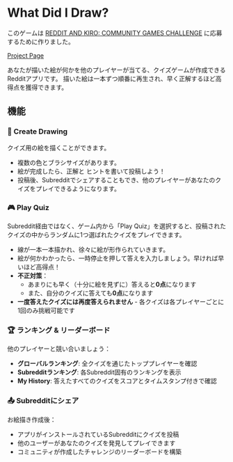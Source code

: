 # What Did I Draw?

このゲームは [REDDIT AND KIRO: COMMUNITY GAMES CHALLENGE](https://communitygames2025.devpost.com) に応募するために作りました。

[Project Page](https://devpost.com/software/what-did-i-draw-drawing-quiz-game?ref_content=my-projects-tab&ref_feature=my_projects)

あなたが描いた絵が何かを他のプレイヤーが当てる、クイズゲームが作成できるRedditアプリです。
描いた絵は一本ずつ順番に再生され、早く正解するほど高得点を獲得できます。

## 機能

### 🎨 Create Drawing

クイズ用の絵を描くことができます。

- 複数の色とブラシサイズがあります。
- 絵が完成したら、正解と ヒントを書いて投稿しよう！
- 投稿後、Subredditでシェアすることもでき、他のプレイヤーがあなたのクイズをプレイできるようになります。

### 🎮 Play Quiz

Subreddit経由ではなく、ゲーム内から「Play Quiz」を選択すると、投稿されたクイズの中からランダムに1つ選ばれたクイズをプレイできます。

- 線が一本一本描かれ、徐々に絵が形作られていきます。
- 絵が何かわかったら、一時停止を押して答えを入力しましょう。早ければ早いほど高得点！
- **不正対策**：
  - あまりにも早く（十分に絵を見ずに）答えると**0点**になります
  - また、自分のクイズに答えても**0点**になります
- **一度答えたクイズには再度答えられません** - 各クイズは各プレイヤーごとに1回のみ挑戦可能です

### 🏆 ランキング & リーダーボード

他のプレイヤーと競い合いましょう：

- **グローバルランキング**: 全クイズを通じたトッププレイヤーを確認
- **Subredditランキング**: 各Subreddit固有のランキングを表示
- **My History**: 答えたすべてのクイズをスコアとタイムスタンプ付きで確認

### 📤 Subredditにシェア

お絵描き作成後：

- アプリがインストールされているSubredditにクイズを投稿
- 他のユーザーがあなたのクイズを発見してプレイできます
- コミュニティが作成したチャレンジのリーダーボードを構築
